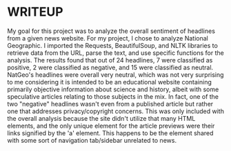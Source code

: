 # WRITEUP
My goal for this project was to analyze the overall sentiment of headlines from a given news website. For my project, I chose to analyze National Geographic.
I imported the Requests, BeautifulSoup, and NLTK libraries to retrieve data from the URL, parse the text, and use specific functions for the analysis.
The results found that out of 24 headlines, 7 were classified as positive, 2 were classified as negative, and 15 were classified as neutral.
NatGeo's headlines were overall very neutral, which was not very surprising to me considering it is intended to be an educational website containing primarily objective information about science and history, albeit with some speculative articles relating to those subjects in the mix.
In fact, one of the two "negative" headlines wasn't even from a published article but rather one that addresses privacy/copyright concerns. This was only included with the overall analysis because the site didn't utilize that many HTML elements, and the only unique element for the article previews were their links signified by the 'a' element. This happens to be the element shared with some sort of navigation tab/sidebar unrelated to news.
